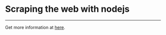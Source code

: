 # Scraping the web with nodejs

<hr/>

Get more information at [here](https://scotch.io/tutorials/scraping-the-web-with-node-js).

